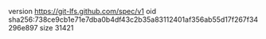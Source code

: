 version https://git-lfs.github.com/spec/v1
oid sha256:738ce9cb1e71e7dba0b4df43c2b35a83112401af356ab55d17f267f34296e897
size 31421
